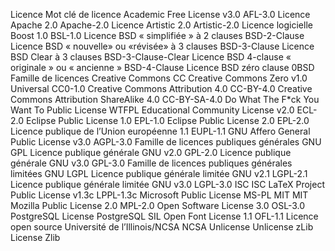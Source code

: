
Licence	Mot clé de licence
Academic Free License v3.0	AFL-3.0
Licence Apache 2.0	Apache-2.0
Licence Artistic 2.0	Artistic-2.0
Licence logicielle Boost 1.0	BSL-1.0
Licence BSD « simplifiée » à 2 clauses	BSD-2-Clause
Licence BSD « nouvelle» ou «révisée» à 3 clauses	BSD-3-Clause
Licence BSD Clear à 3 clauses	BSD-3-Clause-Clear
Licence BSD 4-clause « originale » ou « ancienne »	BSD-4-Clause
Licence BSD zéro clause	0BSD
Famille de licences Creative Commons	CC
Creative Commons Zero v1.0 Universal	CC0-1.0
Creative Commons Attribution 4.0	CC-BY-4.0
Creative Commons Attribution ShareAlike 4.0	CC-BY-SA-4.0
Do What The F*ck You Want To Public License	WTFPL
Educational Community License v2.0	ECL-2.0
Eclipse Public License 1.0	EPL-1.0
Eclipse Public License 2.0	EPL-2.0
Licence publique de l’Union européenne 1.1	EUPL-1.1
GNU Affero General Public License v3.0	AGPL-3.0
Famille de licences publiques générales GNU	GPL
Licence publique générale GNU v2.0	GPL-2.0
Licence publique générale GNU v3.0	GPL-3.0
Famille de licences publiques générales limitées GNU	LGPL
Licence publique générale limitée GNU v2.1	LGPL-2.1
Licence publique générale limitée GNU v3.0	LGPL-3.0
ISC	ISC
LaTeX Project Public License v1.3c	LPPL-1.3c
Microsoft Public License	MS-PL
MIT	MIT
Mozilla Public License 2.0	MPL-2.0
Open Software License 3.0	OSL-3.0
PostgreSQL License	PostgreSQL
SIL Open Font License 1.1	OFL-1.1
Licence open source Université de l’Illinois/NCSA	NCSA
Unlicense	Unlicense
zLib License	Zlib
